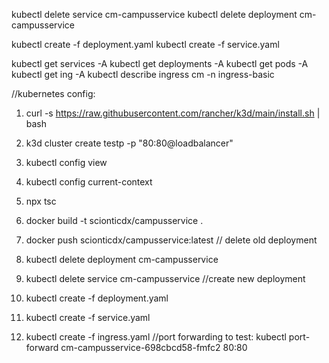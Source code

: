 kubectl delete service cm-campusservice
kubectl delete deployment cm-campusservice

kubectl create -f deployment.yaml
kubectl create -f service.yaml

kubectl get services  -A
kubectl get deployments  -A
kubectl get pods  -A
kubectl get ing -A
kubectl describe ingress cm -n ingress-basic

//kubernetes config:
1. curl -s https://raw.githubusercontent.com/rancher/k3d/main/install.sh | bash
2. k3d cluster create testp -p "80:80@loadbalancer"
3. kubectl config view
4. kubectl config current-context




1. npx tsc
2. docker build -t scionticdx/campusservice . 
3. docker push scionticdx/campusservice:latest
// delete old deployment
4. kubectl delete deployment cm-campusservice
5. kubectl delete service cm-campusservice
//create new deployment
6. kubectl create -f deployment.yaml
7. kubectl create -f service.yaml
8. kubectl create -f ingress.yaml
//port forwarding to test:
kubectl port-forward cm-campusservice-698cbcd58-fmfc2 80:80
